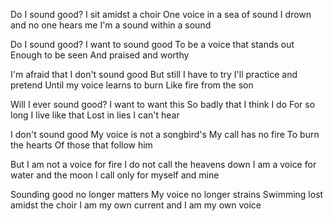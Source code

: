 Do I sound good? 
I sit amidst a choir
One voice in a sea of sound 
I drown and no one hears me
I'm a sound within a sound 

Do I sound good? 
I want to sound good
To be a voice that stands out 
Enough to be seen 
And praised and worthy 

I'm afraid that I don't sound good 
But still I have to try 
I'll practice and pretend
Until my voice learns to burn 
Like fire from the son 

Will I ever sound good? 
I want to want this
So badly that I think I do 
For so long I live like that 
Lost in lies I can't hear 

I don't sound good
My voice is not a songbird's
My call has no fire 
To burn the hearts 
Of those that follow him 

But I am not a voice for fire
I do not call the heavens down 
I am a voice for water and the moon 
I call only for myself and mine

Sounding good no longer matters 
My voice no longer strains
Swimming lost amidst the choir 
I am my own current 
and I am my own voice 